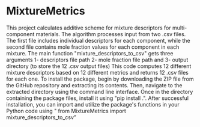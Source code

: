 # MixtureMetrics
This project calculates additive scheme for mixture descriptors for multi-component materials. The algorithm processes input from two .csv files. The first file includes individual descriptors for each component, while the second file contains mole fraction values for each component in each mixture.
The main function "mixture_descriptors_to_csv" gets three arguments 1- descriptors file path 2- mole fraction file path and 3- output directory (to store the 12 .csv output files)
This code computes 12 different mixture descriptors based on 12 different metrics and returns 12 .csv files for each one. 
To install the package, begin by downloading the ZIP file from the GitHub repository and extracting its contents. Then, navigate to the extracted directory using the command line interface. Once in the directory containing the package files, install it using "pip install .". After successful installation, you can import and utilize the package's functions in your Python code using " from MixtureMetrics import mixture_descriptors_to_csv” 


